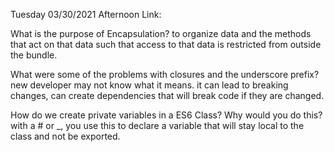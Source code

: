 Tuesday 03/30/2021
Afternoon Link:

What is the purpose of Encapsulation?
to organize data and the methods that act on that data such that access to that data is restricted from outside the bundle.

What were some of the problems with closures and the underscore prefix?
new developer may not know what it means. it can lead to breaking changes, can create dependencies that will break code if they are changed. 

How do we create private variables in a ES6 Class? Why would you do this?
with a # or _, you use this to declare a variable that will stay local to the class and not be exported. 